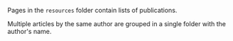 Pages in the `resources` folder contain lists of publications.

Multiple articles by the same author are grouped in a single folder with the author's name.
